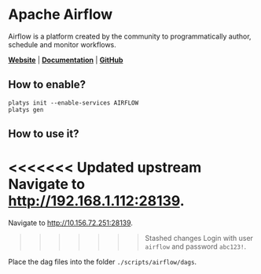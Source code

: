 # Apache Airflow

Airflow is a platform created by the community to programmatically author, schedule and monitor workflows. 

**[Website](https://airflow.apache.org/)** | **[Documentation](https://airflow.apache.org/docs/)** | **[GitHub](https://github.com/apache/airflow)**

## How to enable?

```
platys init --enable-services AIRFLOW
platys gen
```

## How to use it?

<<<<<<< Updated upstream
Navigate to <http://192.168.1.112:28139>.
=======
Navigate to <http://10.156.72.251:28139>.
>>>>>>> Stashed changes
Login with user `airflow` and password `abc123!`.

Place the dag files into the folder `./scripts/airflow/dags`.